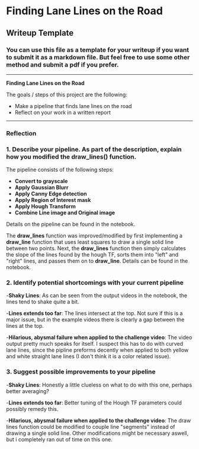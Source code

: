 # **Finding Lane Lines on the Road** 

## Writeup Template

### You can use this file as a template for your writeup if you want to submit it as a markdown file. But feel free to use some other method and submit a pdf if you prefer.

---

**Finding Lane Lines on the Road**

The goals / steps of this project are the following:
* Make a pipeline that finds lane lines on the road
* Reflect on your work in a written report


[//]: # (Image References)

[image1]: ./examples/grayscale.jpg "Grayscale"

---

### Reflection

### 1. Describe your pipeline. As part of the description, explain how you modified the draw_lines() function.

The pipeline consists of the following steps:

- **Convert to grayscale**
- **Apply Gaussian Blurr**
- **Apply Canny Edge detection**
- **Apply Region of Interest mask**
- **Apply Hough Transform**
- **Combine Line image and Original image**

Details on the pipeline can be found in the notebook. 

The **draw_lines** function was improved/modified by first implementing a **draw_line** function that uses least squares to draw a single solid line between two points. Next, the **draw_lines** function then simply calculates the slope of the lines found by the hough TF, sorts them into "left" and "right" lines, and passes them on to **draw_line**. Details can be found in the notebook. 
 




### 2. Identify potential shortcomings with your current pipeline


-**Shaky Lines**: As can be seen from the output videos in the notebook, the lines tend to shake quite a bit. 

-**Lines extends too far**: The lines intersect at the top. Not sure if this is a major issue, but in the example videos there is clearly a gap between the lines at the top.

-**Hilarious, abysmal failure when applied to the challenge video**: The video output pretty much speaks for itself. I suspect this has to do with curved lane lines, since the pipline preforms decently when applied to both yellow and white straight lane lines (I don't think it is a color related issue). 

### 3. Suggest possible improvements to your pipeline

-**Shaky Lines**: Honestly a little clueless on what to do with this one, perhaps better averaging? 

-**Lines extends too far**: Better tuning of the Hough TF parameters could possibly remedy this. 

-**Hilarious, abysmal failure when applied to the challenge video**: The draw lines function could be modified to couple line "segments" instead of drawing a single solid line. Other modifications might be necessary aswell, but i completely ran out of time on this one. 
